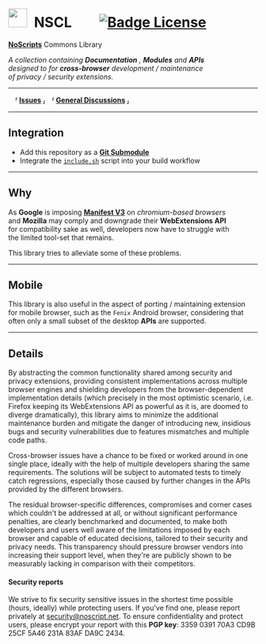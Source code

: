 <!--
Copyright (C) 2021 Giorgio Maone <https://maone.net>

SPDX-License-Identifier: GPL-3.0-or-later
-->

# <img src = 'https://raw.githubusercontent.com/hackademix/nscl/main/nscl-logo.png' width = '38'/> NSCL  [![Badge License]][License]

**[NoScripts]** Commons Library

*A collection containing* ***Documentation*** *,* ***Modules*** *and* ***APIs*** <br>
*designed to for* ***cross-browser*** *development / maintenance* <br>
*of privacy / security extensions.*

---

 **⸢ [Issues] ⸥ ⸢ [General Discussions] ⸥**

---

## Integration

- Add this repository as a **[Git Submodule]**
- Integrate the [`include.sh`][Include] script into your build workflow

---

## Why

As **Google** is imposing **[Manifest V3]** on *chromium-based browsers* <br>
and **Mozilla** may comply and downgrade their **WebExtensions API** <br>
for compatibility sake as well, developers now have to struggle with <br>
the limited tool-set that remains.

This library tries to alleviate some of these problems.

---

## Mobile

This library is also useful in the aspect of porting / maintaining extension <br>
for mobile browser, such as the `Fenix` Android browser, considering that <br>
often only a small subset of the desktop **APIs** are supported.

---

## Details

By abstracting the common functionality shared among security and privacy extensions, providing consistent implementations across multiple browser engines and shielding developers from the browser-dependent implementation details (which precisely in the most optimistic scenario, i.e. Firefox keeping its WebExtensions API as powerful as it is, are doomed to diverge dramatically), this library aims to minimize the additional maintenance burden and mitigate the danger of introducing new, insidious bugs and security vulnerabilities due to features mismatches and multiple code paths.

Cross-browser issues have a chance to be fixed or worked around in one single place, ideally with the help of multiple developers sharing the same requirements. The solutions will be subject to automated tests to timely catch regressions, especially those caused by further changes in the APIs provided by the different browsers.

The residual browser-specific differences, compromises and corner cases which couldn't be addressed at all, or without significant performance penalties, are clearly benchmarked and documented, to make both developers and users well aware of the limitations imposed by each browser and capable of educated decisions, tailored to their security and privacy needs. This transparency should pressure browser vendors into increasing their support level, when they're are publicly shown to be measurably lacking in comparison with their competitors.

#### Security reports

We strive to fix security sensitive issues in the shortest time possible (hours, ideally) while protecting users.
If you've find one, please report privately at [security@noscript.net](mailto:security@noscript.net).
To ensure confidentiality and protect users, please encrypt your report with this __PGP key__:
3359 0391 70A3 CD9B 25CF 5A46 231A 83AF DA9C 2434.

<!----------------------------------------------------------------------------->

[NoScripts]: https://github.com/hackademix/noscript
[Issues]: https://github.com/hackademix/nscl/issues

[License]: ./LICENSE
[Include]: ./include.sh

[Badge License]: https://img.shields.io/badge/License-GPLv3-blue.svg

[General Discussions]: https://forums.informaction.com/viewforum.php?f=27
[Manifest V3]: https://developer.chrome.com/extensions/migrating_to_manifest_v3
[Git Submodule]: https://git-scm.com/book/en/v2/Git-Tools-Submodules
